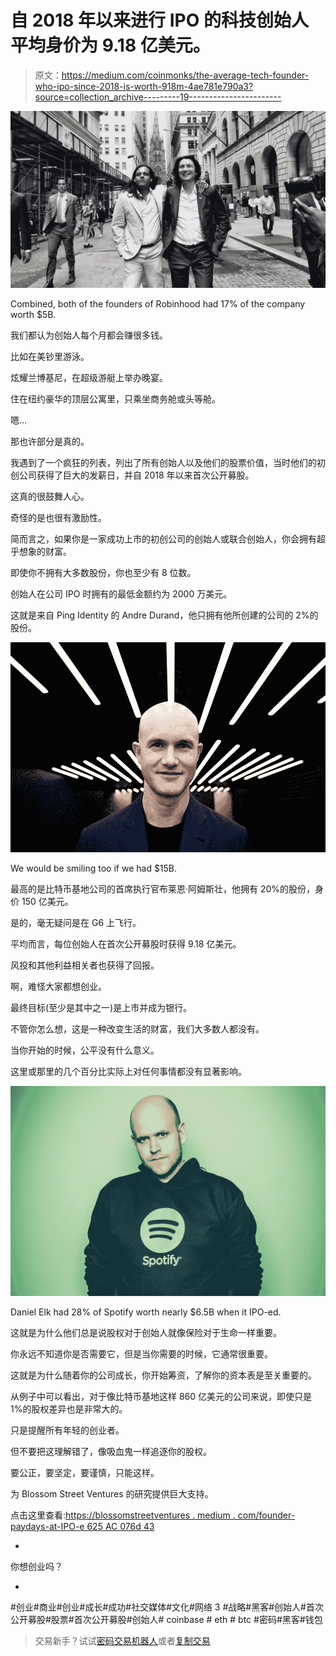 # 自 2018 年以来进行 IPO 的科技创始人平均身价为 9.18 亿美元。

> 原文：<https://medium.com/coinmonks/the-average-tech-founder-who-ipo-since-2018-is-worth-918m-4ae781e790a3?source=collection_archive---------19----------------------->

![](img/e21fd3565c07cd592b22562598ab1b81.png)

Combined, both of the founders of Robinhood had 17% of the company worth $5B.

我们都认为创始人每个月都会赚很多钱。

比如在美钞里游泳。

炫耀兰博基尼，在超级游艇上举办晚宴。

住在纽约豪华的顶层公寓里，只乘坐商务舱或头等舱。

嗯…

那也许部分是真的。

我遇到了一个疯狂的列表，列出了所有创始人以及他们的股票价值，当时他们的初创公司获得了巨大的发薪日，并自 2018 年以来首次公开募股。

这真的很鼓舞人心。

奇怪的是也很有激励性。

简而言之，如果你是一家成功上市的初创公司的创始人或联合创始人，你会拥有超乎想象的财富。

即使你不拥有大多数股份，你也至少有 8 位数。

创始人在公司 IPO 时拥有的最低金额约为 2000 万美元。

这就是来自 Ping Identity 的 Andre Durand，他只拥有他所创建的公司的 2%的股份。

![](img/ec79ca8da429c13b857292707b7095a1.png)

We would be smiling too if we had $15B.

最高的是比特币基地公司的首席执行官布莱恩·阿姆斯壮，他拥有 20%的股份，身价 150 亿美元。

是的，毫无疑问是在 G6 上飞行。

平均而言，每位创始人在首次公开募股时获得 9.18 亿美元。

风投和其他利益相关者也获得了回报。

啊，难怪大家都想创业。

最终目标(至少是其中之一)是上市并成为银行。

不管你怎么想，这是一种改变生活的财富，我们大多数人都没有。

当你开始的时候，公平没有什么意义。

这里或那里的几个百分比实际上对任何事情都没有显著影响。

![](img/26179ac8937de80ad1fab81f78bb5fc7.png)

Daniel Elk had 28% of Spotify worth nearly $6.5B when it IPO-ed.

这就是为什么他们总是说股权对于创始人就像保险对于生命一样重要。

你永远不知道你是否需要它，但是当你需要的时候，它通常很重要。

这就是为什么随着你的公司成长，你开始筹资，了解你的资本表是至关重要的。

从例子中可以看出，对于像比特币基地这样 860 亿美元的公司来说，即使只是 1%的股权差异也是非常大的。

只是提醒所有年轻的创业者。

但不要把这理解错了，像吸血鬼一样追逐你的股权。

要公正，要坚定，要谨慎，只能这样。

为 Blossom Street Ventures 的研究提供巨大支持。

点击这里查看:[https://blossomstreetventures . medium . com/founder-paydays-at-IPO-e 625 AC 076d 43](https://blossomstreetventures.medium.com/founder-paydays-at-ipo-e625ac076d43)

-

你想创业吗？

-

#创业#商业#创业#成长#成功#社交媒体#文化#网络 3 #战略#黑客#创始人#首次公开募股#股票#首次公开募股#创始人# coinbase # eth # btc #密码#黑客#钱包

> 交易新手？试试[密码交易机器人](/coinmonks/crypto-trading-bot-c2ffce8acb2a)或者[复制交易](/coinmonks/top-10-crypto-copy-trading-platforms-for-beginners-d0c37c7d698c)